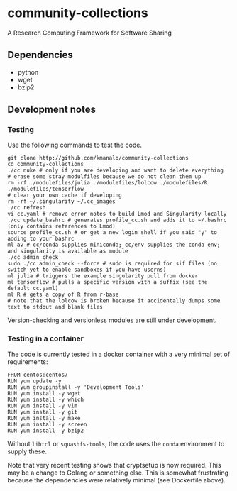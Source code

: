 # community-collections
A Research Computing Framework for Software Sharing


## Dependencies
* python
* wget
* bzip2

## Development notes

### Testing

Use the following commands to test the code.

```
git clone http://github.com/kmanalo/community-collections
cd community-collections
./cc nuke # only if you are developing and want to delete everything
# erase some stray modulfiles because we do not clean them up
rm -rf ./modulefiles/julia ./modulefiles/lolcow ./modulefiles/R ./modulefiles/tensorflow
# clear your own cache if developing
rm -rf ~/.singularity ~/.cc_images 
./cc refresh
vi cc.yaml # remove error notes to build Lmod and Singularity locally
./cc update_bashrc # generates profile_cc.sh and adds it to ~/.bashrc (only contains references to Lmod)
source profile_cc.sh # or get a new login shell if you said "y" to adding to your bashrc
ml av # cc/conda supplies miniconda; cc/env supplies the conda env; and singularity is available as module
./cc admin_check
sudo ./cc admin_check --force # sudo is required for sif files (no switch yet to enable sandboxes if you have userns)
ml julia # triggers the example singularity pull from docker
ml tensorflow # pulls a specific version with a suffix (see the default cc.yaml)
ml R # gets a copy of R from r-base
# note that the lolcow is broken because it accidentally dumps some text to stdout and blank files
```

Version-checking and versionless modules are still under development.

### Testing in a container

The code is currently tested in a docker container with a very minimal set of requirements:

```
FROM centos:centos7
RUN yum update -y
RUN yum groupinstall -y 'Development Tools'
RUN yum install -y wget
RUN yum install -y which
RUN yum install -y vim
RUN yum install -y git
RUN yum install -y make
RUN yum install -y screen
RUN yum install -y bzip2
```

Without `libtcl` or `squashfs-tools`, the code uses the `conda` environment to supply these. 

Note that very recent testing shows that cryptsetup is now required. This may be a change to Golang or something else. This is somewhat frustrating because the dependencies were relatively minimal (see Dockerfile above).